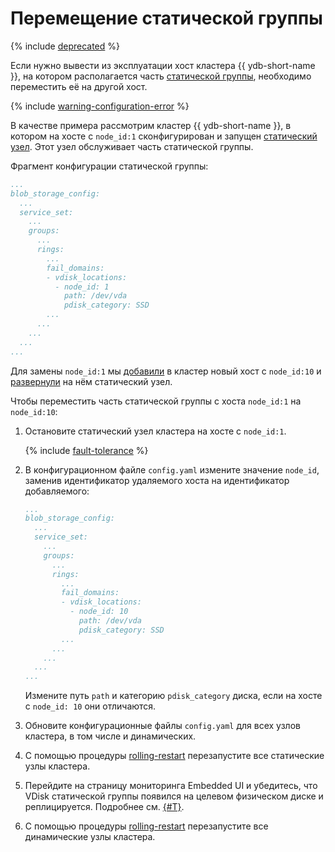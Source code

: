 # Перемещение статической группы

{% include [deprecated](_includes/deprecated.md) %}

Если нужно вывести из эксплуатации хост кластера {{ ydb-short-name }}, на котором располагается часть [статической группы](../../../devops/configuration-management/configuration-v1/config-settings.md#blob_storage_config), необходимо переместить её на другой хост.

{% include [warning-configuration-error](_includes/warning-configuration-error.md) %}

В качестве примера рассмотрим кластер {{ ydb-short-name }}, в котором на хосте с `node_id:1` сконфигурирован и запущен [статический узел](../../../devops/configuration-management/configuration-v1/config-settings.md#hosts). Этот узел обслуживает часть статической группы.

Фрагмент конфигурации статической группы:

```yaml
...
blob_storage_config:
  ...
  service_set:
    ...
    groups:
      ...
      rings:
        ...
        fail_domains:
        - vdisk_locations:
          - node_id: 1
            path: /dev/vda
            pdisk_category: SSD
        ...
      ...
    ...
  ...
...
```

Для замены `node_id:1` мы [добавили](cluster-expansion.md#add-static-node) в кластер новый хост с `node_id:10` и [развернули](cluster-expansion.md#add-static-node) на нём статический узел.

Чтобы переместить часть статической группы с хоста `node_id:1` на `node_id:10`:

1. Остановите статический узел кластера на хосте с `node_id:1`.

    {% include [fault-tolerance](_includes/fault-tolerance.md) %}
1. В конфигурационном файле `config.yaml` измените значение `node_id`, заменив идентификатор удаляемого хоста на идентификатор добавляемого:

    ```yaml
    ...
    blob_storage_config:
      ...
      service_set:
        ...
        groups:
          ...
          rings:
            ...
            fail_domains:
            - vdisk_locations:
              - node_id: 10
                path: /dev/vda
                pdisk_category: SSD
            ...
          ...
        ...
      ...
    ...
    ```

    Измените путь `path` и категорию `pdisk_category` диска, если на хосте с `node_id: 10` они отличаются.

1. Обновите конфигурационные файлы `config.yaml` для всех узлов кластера, в том числе и динамических.
1. С помощью процедуры [rolling-restart](../../../maintenance/manual/node_restarting.md) перезапустите все статические узлы кластера.
1. Перейдите на страницу мониторинга Embedded UI и убедитесь, что VDisk статической группы появился на целевом физическом диске и реплицируется. Подробнее см. [{#T}](../../../reference/embedded-ui/ydb-monitoring.md#static-group).
1. С помощью процедуры [rolling-restart](../../../maintenance/manual/node_restarting.md) перезапустите все динамические узлы кластера.

